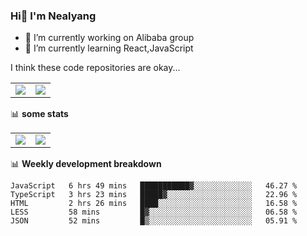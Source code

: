 ### Hi👋 I'm Nealyang

- 🔭 I’m currently working on Alibaba group
- 🌱 I’m currently learning React,JavaScript


I think these code repositories are okay...

<table>
  <tbody>
    <tr>
      <td>
        <a href="https://github.com/Nealyang/React-Express-Blog-Demo">
          <img align="center" src="https://github-readme-stats.vercel.app/api/pin/?username=Nealyang&repo=React-Express-Blog-Demo&theme=chartreuse-dark" />
        </a>
      </td>
       <td>
        <a href="https://github.com/Nealyang/PersonalBlog">
          <img align="center" src="https://github-readme-stats.vercel.app/api/pin/?username=Nealyang&repo=PersonalBlog&theme=chartreuse-dark" />
        </a>
      </td>
    </tr>
  </tbody>
</table>

📊 **some stats**


<table>
  <tbody>
    <tr>
      <td>
          <img align="center" src="https://github-readme-stats.vercel.app/api?username=Nealyang&theme=chartreuse-dark&show_icons=true" />
      </td>
       <td>
          <img align="center" src="https://github-readme-stats.vercel.app/api/top-langs/?username=Nealyang&theme=chartreuse-dark" />
      </td>
    </tr>
  </tbody>
</table>

📊 **Weekly development breakdown**

<!--START_SECTION:waka-->
```text
JavaScript   6 hrs 49 mins   ███████████▓░░░░░░░░░░░░░   46.27 % 
TypeScript   3 hrs 23 mins   █████▓░░░░░░░░░░░░░░░░░░░   22.96 % 
HTML         2 hrs 26 mins   ████░░░░░░░░░░░░░░░░░░░░░   16.58 % 
LESS         58 mins         █▓░░░░░░░░░░░░░░░░░░░░░░░   06.58 % 
JSON         52 mins         █▒░░░░░░░░░░░░░░░░░░░░░░░   05.91 % 
```
<!--END_SECTION:waka-->
